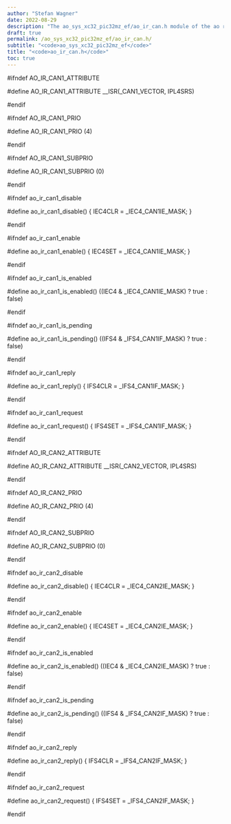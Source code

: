 ```yaml
---
author: "Stefan Wagner"
date: 2022-08-29
description: "The ao_sys_xc32_pic32mz_ef/ao_ir_can.h module of the ao real-time operating system."
draft: true
permalink: /ao_sys_xc32_pic32mz_ef/ao_ir_can.h/ 
subtitle: "<code>ao_sys_xc32_pic32mz_ef</code>"
title: "<code>ao_ir_can.h</code>"
toc: true
---
```


#ifndef AO_IR_CAN1_ATTRIBUTE

#define AO_IR_CAN1_ATTRIBUTE        __ISR(_CAN1_VECTOR, IPL4SRS)

#endif

#ifndef AO_IR_CAN1_PRIO

#define AO_IR_CAN1_PRIO             (4)

#endif

#ifndef AO_IR_CAN1_SUBPRIO

#define AO_IR_CAN1_SUBPRIO          (0)

#endif

#ifndef ao_ir_can1_disable

#define ao_ir_can1_disable()        { IEC4CLR = _IEC4_CAN1IE_MASK; }

#endif

#ifndef ao_ir_can1_enable

#define ao_ir_can1_enable()         { IEC4SET = _IEC4_CAN1IE_MASK; }

#endif

#ifndef ao_ir_can1_is_enabled

#define ao_ir_can1_is_enabled()     ((IEC4 & _IEC4_CAN1IE_MASK) ? true : false)

#endif

#ifndef ao_ir_can1_is_pending

#define ao_ir_can1_is_pending()     ((IFS4 & _IFS4_CAN1IF_MASK) ? true : false)

#endif

#ifndef ao_ir_can1_reply

#define ao_ir_can1_reply()          { IFS4CLR = _IFS4_CAN1IF_MASK; }

#endif

#ifndef ao_ir_can1_request

#define ao_ir_can1_request()        { IFS4SET = _IFS4_CAN1IF_MASK; }

#endif

#ifndef AO_IR_CAN2_ATTRIBUTE

#define AO_IR_CAN2_ATTRIBUTE        __ISR(_CAN2_VECTOR, IPL4SRS)

#endif

#ifndef AO_IR_CAN2_PRIO

#define AO_IR_CAN2_PRIO             (4)

#endif

#ifndef AO_IR_CAN2_SUBPRIO

#define AO_IR_CAN2_SUBPRIO          (0)

#endif

#ifndef ao_ir_can2_disable

#define ao_ir_can2_disable()        { IEC4CLR = _IEC4_CAN2IE_MASK; }

#endif

#ifndef ao_ir_can2_enable

#define ao_ir_can2_enable()         { IEC4SET = _IEC4_CAN2IE_MASK; }

#endif

#ifndef ao_ir_can2_is_enabled

#define ao_ir_can2_is_enabled()     ((IEC4 & _IEC4_CAN2IE_MASK) ? true : false)

#endif

#ifndef ao_ir_can2_is_pending

#define ao_ir_can2_is_pending()     ((IFS4 & _IFS4_CAN2IF_MASK) ? true : false)

#endif

#ifndef ao_ir_can2_reply

#define ao_ir_can2_reply()          { IFS4CLR = _IFS4_CAN2IF_MASK; }

#endif

#ifndef ao_ir_can2_request

#define ao_ir_can2_request()        { IFS4SET = _IFS4_CAN2IF_MASK; }

#endif

